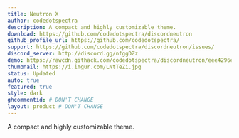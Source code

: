 ```yaml
---
title: Neutron X
author: codedotspectra
description: A compact and highly customizable theme.
download: https://github.com/codedotspectra/discordneutron
github_profile_url: https://github.com/codedotspectra/
support: https://github.com/codedotspectra/discordneutron/issues/
discord_server: http://discord.gg/nfggDZz
demo: https://rawcdn.githack.com/codedotspectra/discordneutron/eee4296ef31a52c6584bdabe4694671171207f74/neutronX.theme.css
thumbnail: https://i.imgur.com/LNtTeZi.jpg
status: Updated
auto: true
featured: true
style: dark
ghcommentid: # DON'T CHANGE
layout: product # DON'T CHANGE
---
```

A compact and highly customizable theme.